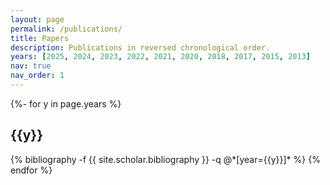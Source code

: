 ```yaml
---
layout: page
permalink: /publications/
title: Papers
description: Publications in reversed chronological order.
years: [2025, 2024, 2023, 2022, 2021, 2020, 2018, 2017, 2015, 2013]
nav: true
nav_order: 1
---
```


<!-- _pages/publications.md -->
<div class="publications">

{%- for y in page.years %}
  <h2 class="year">{{y}}</h2>
  {% bibliography -f {{ site.scholar.bibliography }} -q @*[year={{y}}]* %}
{% endfor %}

</div>
